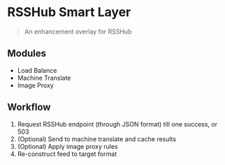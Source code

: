 # RSSHub Smart Layer

> An enhancement overlay for RSSHub

## Modules

- Load Balance
- Machine Translate
- Image Proxy

## Workflow

1. Request RSSHub endpoint (through JSON format) till one success, or 503
2. (Optional) Send to machine translate and cache results
3. (Optional) Apply image proxy rules
4. Re-construct feed to target format

